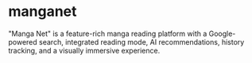 # manganet
"Manga Net" is a feature-rich manga reading platform with a Google-powered search, integrated reading mode, AI recommendations, history tracking, and a visually immersive experience.
